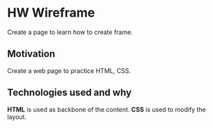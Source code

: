 # HW Wireframe
Create a page to learn how to create frame.

## Motivation
Create a web page to practice HTML, CSS.

## Technologies used and why
**HTML** is used as backbone of the content.
**CSS** is used to modify the layout.